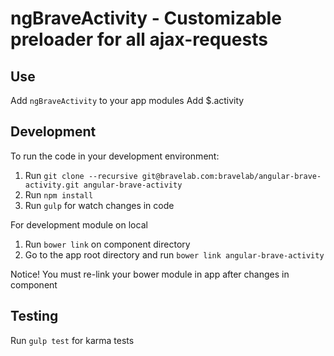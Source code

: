 ngBraveActivity - Customizable preloader for all ajax-requests
============================================================


Use
---

Add `ngBraveActivity` to your app modules
Add $.activity

Development
-----------
To run the code in your development environment:

1. Run `git clone --recursive git@bravelab.com:bravelab/angular-brave-activity.git angular-brave-activity`
2. Run `npm install`
3. Run `gulp` for watch changes in code

For development module on local

1. Run `bower link` on component directory
2. Go to the app root directory and run `bower link angular-brave-activity` 

Notice! You must re-link your bower module in app after changes in component 


Testing
-------

Run `gulp test` for karma tests
